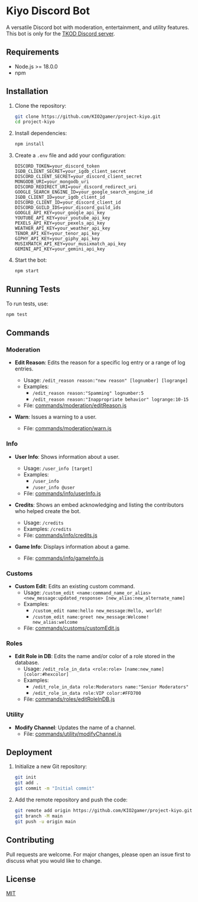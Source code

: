 # Kiyo Discord Bot

A versatile Discord bot with moderation, entertainment, and utility features. This bot is only for the [TKOD Discord server](https://discord.gg/y3GvzeZVJ3).

## Requirements

- Node.js >= 18.0.0
- npm

## Installation

1. Clone the repository:

   ```sh
   git clone https://github.com/KIO2gamer/project-kiyo.git
   cd project-kiyo
   ```

2. Install dependencies:

   ```sh
   npm install
   ```

3. Create a `.env` file and add your configuration:

   ```plaintext
   DISCORD_TOKEN=your_discord_token
   IGDB_CLIENT_SECRET=your_igdb_client_secret
   DISCORD_CLIENT_SECRET=your_discord_client_secret
   MONGODB_URI=your_mongodb_uri
   DISCORD_REDIRECT_URI=your_discord_redirect_uri
   GOOGLE_SEARCH_ENGINE_ID=your_google_search_engine_id
   IGDB_CLIENT_ID=your_igdb_client_id
   DISCORD_CLIENT_ID=your_discord_client_id
   DISCORD_GUILD_IDS=your_discord_guild_ids
   GOOGLE_API_KEY=your_google_api_key
   YOUTUBE_API_KEY=your_youtube_api_key
   PEXELS_API_KEY=your_pexels_api_key
   WEATHER_API_KEY=your_weather_api_key
   TENOR_API_KEY=your_tenor_api_key
   GIPHY_API_KEY=your_giphy_api_key
   MUSIXMATCH_API_KEY=your_musixmatch_api_key
   GEMINI_API_KEY=your_gemini_api_key
   ```

4. Start the bot:

   ```sh
   npm start
   ```

## Running Tests

To run tests, use:

```sh
npm test
```

## Commands

### Moderation

- **Edit Reason**: Edits the reason for a specific log entry or a range of log entries.

  - Usage: `/edit_reason reason:"new reason" [lognumber] [logrange]`
  - Examples:
    - `/edit_reason reason:"Spamming" lognumber:5`
    - `/edit_reason reason:"Inappropriate behavior" logrange:10-15`
  - File: [commands/moderation/editReason.js](commands/moderation/editReason.js)

- **Warn**: Issues a warning to a user.
  - File: [commands/moderation/warn.js](commands/moderation/warn.js)

### Info

- **User Info**: Shows information about a user.

  - Usage: `/user_info [target]`
  - Examples:
    - `/user_info`
    - `/user_info @user`
  - File: [commands/info/userInfo.js](commands/info/userInfo.js)

- **Credits**: Shows an embed acknowledging and listing the contributors who helped create the bot.

  - Usage: `/credits`
  - Examples: `/credits`
  - File: [commands/info/credits.js](commands/info/credits.js)

- **Game Info**: Displays information about a game.
  - File: [commands/info/gameInfo.js](commands/info/gameInfo.js)

### Customs

- **Custom Edit**: Edits an existing custom command.
  - Usage: `/custom_edit <name:command_name_or_alias> <new_message:updated_response> [new_alias:new_alternate_name]`
  - Examples:
    - `/custom_edit name:hello new_message:Hello, world!`
    - `/custom_edit name:greet new_message:Welcome! new_alias:welcome`
  - File: [commands/customs/customEdit.js](commands/customs/customEdit.js)

### Roles

- **Edit Role in DB**: Edits the name and/or color of a role stored in the database.
  - Usage: `/edit_role_in_data <role:role> [name:new_name] [color:#hexcolor]`
  - Examples:
    - `/edit_role_in_data role:Moderators name:"Senior Moderators"`
    - `/edit_role_in_data role:VIP color:#FFD700`
  - File: [commands/roles/editRoleInDB.js](commands/roles/editRoleInDB.js)

### Utility

- **Modify Channel**: Updates the name of a channel.
  - File: [commands/utility/modifyChannel.js](commands/utility/modifyChannel.js)

## Deployment

1. Initialize a new Git repository:

   ```sh
   git init
   git add .
   git commit -m "Initial commit"
   ```

2. Add the remote repository and push the code:

   ```sh
   git remote add origin https://github.com/KIO2gamer/project-kiyo.git
   git branch -M main
   git push -u origin main
   ```

## Contributing

Pull requests are welcome. For major changes, please open an issue first to discuss what you would like to change.

## License

[MIT](https://github.com/KIO2gamer/project-kiyo/blob/main/LICENSE.md)
